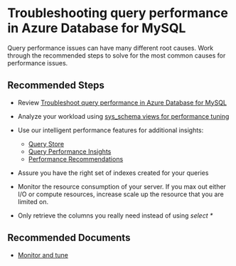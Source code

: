 <properties
    pageTitle="Troubleshooting query performance in Azure Database for MySQL"
    description="Troubleshooting query performance in Azure Database for MySQL"
    service="microsoft.dbformysql"
    resource="servers"
    authors="jan-eng"
    ms.author="janeng"
    displayOrder="90"
    selfHelpType="generic"
    supportTopicIds="32640094"
    resourceTags="servers, databases"
    productPesIds="16221"
    cloudEnvironments="public"
    articleId="69a504ec-67e1-4d7a-ad2f-46ec95ca044a"
/>

# Troubleshooting query performance in Azure Database for MySQL

Query performance issues can have many different root causes. Work through the recommended steps to solve for the most common causes for performance issues.

## **Recommended Steps**

* Review [Troubleshoot query performance in Azure Database for MySQL](https://docs.microsoft.com/azure/mysql/howto-troubleshoot-query-performance)
* Analyze your workload using [sys_schema views for performance tuning](https://docs.microsoft.com/azure/mysql/howto-troubleshoot-sys-schema)
* Use our intelligent performance features for additional insights:

  * [Query Store](https://docs.microsoft.com/azure/mysql/concepts-query-store)
  * [Query Performance Insights](https://docs.microsoft.com/azure/mysql/concepts-query-performance-insight)
  * [Performance Recommendations](https://docs.microsoft.com/azure/mysql/concepts-performance-recommendations)

* Assure you have the right set of indexes created for your queries
* Monitor the resource consumption of your server. If you max out either I/O or compute resources, increase scale up the resource that you are limited on.
* Only retrieve the columns you really need instead of using *select \**

## **Recommended Documents**

* [Monitor and tune](https://docs.microsoft.com/azure/mysql/concepts-monitoring)<br>
